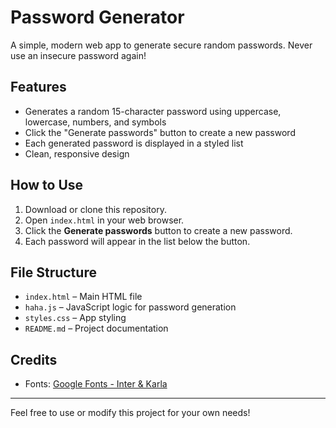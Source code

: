 # Password Generator

A simple, modern web app to generate secure random passwords. Never use an insecure password again!

## Features

- Generates a random 15-character password using uppercase, lowercase, numbers, and symbols
- Click the "Generate passwords" button to create a new password
- Each generated password is displayed in a styled list
- Clean, responsive design

## How to Use

1. Download or clone this repository.
2. Open `index.html` in your web browser.
3. Click the **Generate passwords** button to create a new password.
4. Each password will appear in the list below the button.

## File Structure

- `index.html` – Main HTML file
- `haha.js` – JavaScript logic for password generation
- `styles.css` – App styling
- `README.md` – Project documentation

## Credits

- Fonts: [Google Fonts - Inter & Karla](https://fonts.google.com/)

---

Feel free to use or modify this project for your own needs!
